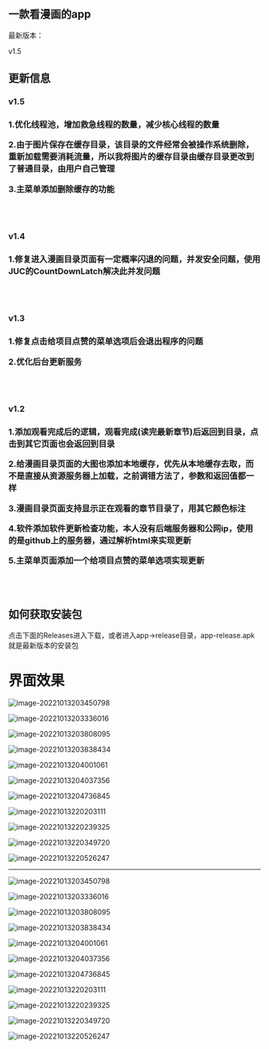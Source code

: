 ## 一款看漫画的app

最新版本：

<p id="12345678901234" class="12345678901234" cid="12345678901234">v1.5</p>





## 更新信息


### v1.5


<h3 id="1234567890v1.5">

<p>1.优化线程池，增加救急线程的数量，减少核心线程的数量</p>

<p>2.由于图片保存在缓存目录，该目录的文件经常会被操作系统删除，重新加载需要消耗流量，所以我将图片的缓存目录由缓存目录更改到了普通目录，由用户自己管理</p>

<p>3.主菜单添加删除缓存的功能</p>


</h3>


<br>

<br>




### v1.4


<h3 id="1234567890v1.4">

<p>1.修复进入漫画目录页面有一定概率闪退的问题，并发安全问题，使用JUC的CountDownLatch解决此并发问题</p>

</h3>


<br>

<br>

### v1.3


<h3 id="1234567890v1.3">

<p>1.修复点击给项目点赞的菜单选项后会退出程序的问题</p>

<p>2.优化后台更新服务</p>

</h3>


<br>

<br>

### v1.2

<h3 id="1234567890v1.2">

<p>1.添加观看完成后的逻辑，观看完成(读完最新章节)后返回到目录，点击到其它页面也会返回到目录</p>

<p>2.给漫画目录页面的大图也添加本地缓存，优先从本地缓存去取，而不是直接从资源服务器上加载，之前调错方法了，参数和返回值都一样</p>

<p>3.漫画目录页面支持显示正在观看的章节目录了，用其它颜色标注</p>

<p>4.软件添加软件更新检查功能，本人没有后端服务器和公网ip，使用的是github上的服务器，通过解析html来实现更新</p>

<p>5.主菜单页面添加一个给项目点赞的菜单选项实现更新</p>


</h3>

<br>

<br>

## 如何获取安装包

点击下面的Releases进入下载，或者进入app->release目录，app-release.apk就是最新版本的安装包



# 界面效果



![image-20221013203450798](img/readme/image-20221013203450798.png)



![image-20221013203336016](img/readme/image-20221013203336016.png)



![image-20221013203808095](img/readme/image-20221013203808095.png)



![image-20221013203838434](img/readme/image-20221013203838434.png)



![image-20221013204001061](img/readme/image-20221013204001061.png)



![image-20221013204037356](img/readme/image-20221013204037356.png)



![image-20221013204736845](img/readme/image-20221013204736845.png)



![image-20221013220203111](img/readme/image-20221013220203111.png)



![image-20221013220239325](img/readme/image-20221013220239325.png)



![image-20221013220349720](img/readme/image-20221013220349720.png)



![image-20221013220526247](img/readme/image-20221013220526247.png)




---

![image-20221013203450798](https://gitee.com/mao124/CartoonApp/raw/master/img/readme/image-20221013203450798.png)



![image-20221013203336016](https://gitee.com/mao124/CartoonApp/raw/master/img/readme/image-20221013203336016.png)



![image-20221013203808095](https://gitee.com/mao124/CartoonApp/raw/master/img/readme/image-20221013203808095.png)



![image-20221013203838434](https://gitee.com/mao124/CartoonApp/raw/master/img/readme/image-20221013203838434.png)



![image-20221013204001061](https://gitee.com/mao124/CartoonApp/raw/master/img/readme/image-20221013204001061.png)



![image-20221013204037356](https://gitee.com/mao124/CartoonApp/raw/master/img/readme/image-20221013204037356.png)



![image-20221013204736845](https://gitee.com/mao124/CartoonApp/raw/master/img/readme/image-20221013204736845.png)



![image-20221013220203111](https://gitee.com/mao124/CartoonApp/raw/master/img/readme/image-20221013220203111.png)



![image-20221013220239325](https://gitee.com/mao124/CartoonApp/raw/master/img/readme/image-20221013220239325.png)



![image-20221013220349720](https://gitee.com/mao124/CartoonApp/raw/master/img/readme/image-20221013220349720.png)



![image-20221013220526247](https://gitee.com/mao124/CartoonApp/raw/master/img/readme/image-20221013220526247.png)